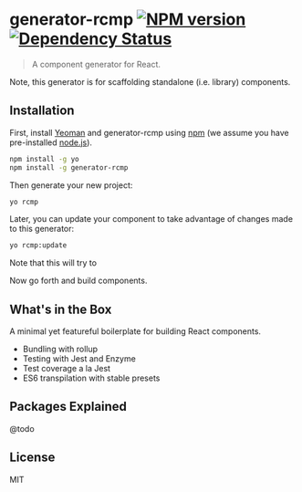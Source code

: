 # generator-rcmp [![NPM version][npm-image]][npm-url] [![Dependency Status][daviddm-image]][daviddm-url]

> A component generator for React.

Note, this generator is for scaffolding standalone (i.e. library) components.

## Installation

First, install [Yeoman](http://yeoman.io) and generator-rcmp using
[npm](https://www.npmjs.com/) (we assume you have pre-installed
[node.js](https://nodejs.org/)).

```bash
npm install -g yo
npm install -g generator-rcmp
```

Then generate your new project:

```bash
yo rcmp
```

Later, you can update your component to take advantage of changes made to this
generator:

```bash
yo rcmp:update
```

Note that this will try to 

Now go forth and build components.


## What's in the Box

A minimal yet featureful boilerplate for building React components.

- Bundling with rollup
- Testing with Jest and Enzyme
- Test coverage a la Jest
- ES6 transpilation with stable presets


## Packages Explained

@todo


## License

MIT


[npm-image]: https://badge.fury.io/js/generator-rcmp.svg
[npm-url]: https://npmjs.org/package/generator-rcmp
[daviddm-image]: https://david-dm.org/jtrussell/generator-rcmp.svg?theme=shields.io
[daviddm-url]: https://david-dm.org/jtrussell/generator-rcmp

